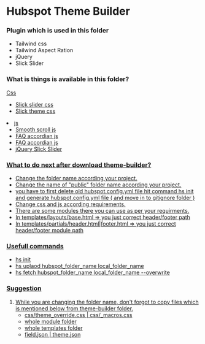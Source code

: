 <h1>Hubspot Theme Builder</h1>
<h3>Plugin which is used in this folder</h3>
<ul>
    <li>Tailwind css</li>
    <li>Tailwind Aspect Ration</li>
    <li>jQuery</li>
    <li>Slick Slider</li>
</ul>
<h3>What is things is available in this folder?</h3>
<u
    <li>
        Css
        <ul>
            <li>
                Slick slider css
            </li>
            <li>
                Slick theme css
            </li>
        </ul>
    </li>
    <li>
            js
            <ul>
                <li>
                    Smooth scroll js
                </li>
                <li>
                    FAQ accordian js
                </li>
                <li>
                    FAQ accordian js
                </li>
                <li>
                    jQuery Slick Slider
                </li>
            </ul>
        </li>
</ul>
<h3>What to do next after download theme-builder?</h3>
<ul>
    <li>Change the folder name according your project.</li>
    <li>Change the name of "public" folder name according your project.</li>
    <li>you have to first delete old hubspot.config.yml file hit command hs init and generate hubspot.config.yml file ( and move in to gitignore folder )</li>
    <li>Change css and js according requirements.</li>
    <li>There are some modules there you can use as per your requirments.</li>
    <li>In templates/layouts/base.html => you just correct header/footer path</li>
    <li>In templates/partials/header.html|footer.html => you just correct header/footer module path</li>
</ul>
<h3>Usefull commands</h3>
<ul>
    <li> hs init </li>
    <li>hs uplaod hubspot_folder_name local_folder_name </li>
    <li>hs fetch hubspot_folder_name local_folder_name --overwrite </li>
</ul>
<h3>Suggestion</h3>
<ol>
    <li>
        While you are changing the folder name, don't forgot to copy files which is mentioned below from theme-builder folder.
        <ul>
            <li> css/theme_override.css | css/_macros.css </li>
            <li> whole module folder </li>
            <li> whole templates folder </li>
            <li> field.json | theme.json </li>
        </ul>  
    </li>
</ol>
